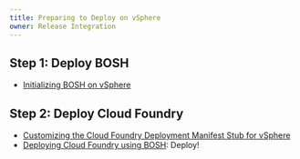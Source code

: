 ```yaml
---
title: Preparing to Deploy on vSphere
owner: Release Integration
---
```


<strong></strong>

## Step 1: Deploy BOSH ##

* [Initializing BOSH on vSphere](https://bosh.io/docs/init-vsphere.html)

## Step 2: Deploy Cloud Foundry ##

* [Customizing the Cloud Foundry Deployment Manifest Stub for vSphere](../common/vsphere-vcloud-cf-stub.html)
* [Deploying Cloud Foundry using BOSH](../common/deploy.html): Deploy!
